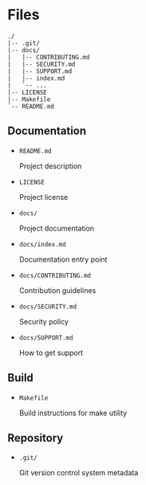 Files
=====

    ./
    |-- .git/
    |-- docs/
    |   |-- CONTRIBUTING.md
    |   |-- SECURITY.md
    |   |-- SUPPORT.md
    |   |-- index.md
    |   `-- ...
    |-- LICENSE
    |-- Makefile
    `-- README.md


Documentation
-------------

- `README.md`

  Project description

- `LICENSE`

  Project license

- `docs/`

  Project documentation

- `docs/index.md`

  Documentation entry point

- `docs/CONTRIBUTING.md`

  Contribution guidelines

- `docs/SECURITY.md`

  Security policy

- `docs/SUPPORT.md`

  How to get support


Build
-----

- `Makefile`

  Build instructions for make utility


Repository
----------

- `.git/`

  Git version control system metadata
